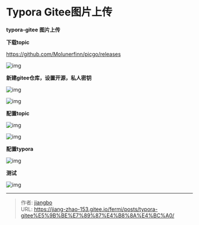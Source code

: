 # Typora Gitee图片上传


<!--more-->

**typora-gitee** **图片上传**

**下载topic**

https://github.com/Molunerfinn/picgo/releases

![img](https://gitee.com/jiang-zhao-153/typora-images/raw/master/images/image-20230902111322110.png)

**新建gitee仓库，设置开源，私人密钥**

![img](https://gitee.com/jiang-zhao-153/typora-images/raw/master/images/image-20230902111728438.png)

![img](https://gitee.com/jiang-zhao-153/typora-images/raw/master/images/image-20230902111651826.png)

**配置topic**

![img](https://gitee.com/jiang-zhao-153/typora-images/raw/master/images/image-20230902111450849.png)

![img](https://gitee.com/jiang-zhao-153/typora-images/raw/master/images/image-20230902112724764.png)





**配置typora**

![img](https://gitee.com/jiang-zhao-153/typora-images/raw/master/images/image-20230902112942308.png)



**测试**

![img](https://gitee.com/jiang-zhao-153/typora-images/raw/master/images/image-20230902113125119.png)


---

> 作者: [jiangbo](https://gitee.com/jiang-zhao-153)  
> URL: https://jiang-zhao-153.gitee.io/fermi/posts/typora-gitee%E5%9B%BE%E7%89%87%E4%B8%8A%E4%BC%A0/  

